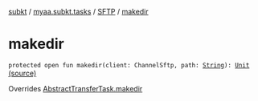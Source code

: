 [subkt](../../index.md) / [myaa.subkt.tasks](../index.md) / [SFTP](index.md) / [makedir](./makedir.md)

# makedir

`protected open fun makedir(client: ChannelSftp, path: `[`String`](https://kotlinlang.org/api/latest/jvm/stdlib/kotlin/-string/index.html)`): `[`Unit`](https://kotlinlang.org/api/latest/jvm/stdlib/kotlin/-unit/index.html) [(source)](https://github.com/Myaamori/SubKt/blob/0.1.19/src/main/kotlin/myaa/subkt/tasks/tasks.kt#L2020)

Overrides [AbstractTransferTask.makedir](../-abstract-transfer-task/makedir.md)

